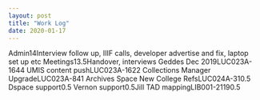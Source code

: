 ```yaml
---
layout: post
title: "Work Log"
date: 2020-01-17
---
```

<tr><td>Admin</td><td></td><td>14</td><td>Interview follow up, IIIF calls, developer advertise and fix, laptop set up etc</td></tr>
<tr><td>Meetings</td><td></td><td>13.5</td><td>Handover, interviews</td></tr>
<tr><td>Geddes Dec 2019</td><td>LUC023A-164</td><td>4</td><td></td></tr>
<tr><td>UMIS content push</td><td>LUC023A-162</td><td>2</td><td></td></tr>
<tr><td>Collections Manager Upgrade</td><td>LUC023A-84</td><td>1</td><td></td></tr>
<tr><td>Archives Space New College Refs</td><td>LUC024A-31</td><td>0.5</td><td></td></tr>
<tr><td>Dspace support</td><td></td><td>0.5</td><td></td></tr>
<tr><td>Vernon support</td><td></td><td>0.5</td><td>Jill</td></tr>
<tr><td>TAD mapping</td><td>LIB001-2119</td><td>0.5</td><td></td></tr>
